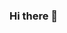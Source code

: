 ### Hi there 👋

<!--
**SofKh/SofKh** is a ✨ _special_ ✨ repository because its `README.md` (this file) appears on your GitHub profile.

Here are some ideas to get you started:

- 🔭 Mon nom est Sofiane
Je debute en programmation
Je souhaite maitriser le code grace a ma formation
J'ai envie d'apprendre a developper un logiciel a la fin du programme
J'aime jouer au soccer et aller au gym
-
Branch2
Je viens de France